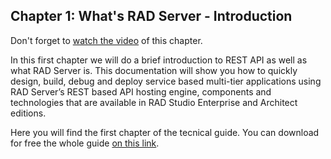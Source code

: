 ## Chapter 1: What's RAD Server - Introduction

Don't forget to [watch the video](https://youtu.be/jWdt-5Z3lrY) of this chapter. 

In this first chapter we will do a brief introduction to REST API as well as what RAD Server is. This documentation will show you how to quickly design, build, debug and deploy service based multi-tier applications using RAD Server’s REST based API hosting engine, components and technologies that are available in RAD Studio Enterprise and Architect editions.

Here you will find the first chapter of the tecnical guide. You can download for free the whole guide [on this link](https://lp.embarcadero.com/RADServerGuide). 